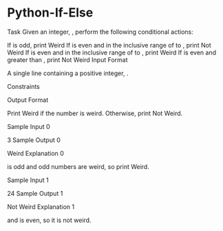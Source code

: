 # Python-If-Else
Task
Given an integer, , perform the following conditional actions:

If  is odd, print Weird
If  is even and in the inclusive range of  to , print Not Weird
If  is even and in the inclusive range of  to , print Weird
If  is even and greater than , print Not Weird
Input Format

A single line containing a positive integer, .

Constraints

Output Format

Print Weird if the number is weird. Otherwise, print Not Weird.

Sample Input 0

3
Sample Output 0

Weird
Explanation 0


 is odd and odd numbers are weird, so print Weird.

Sample Input 1

24
Sample Output 1

Not Weird
Explanation 1


 and  is even, so it is not weird.
 
 
 
 

